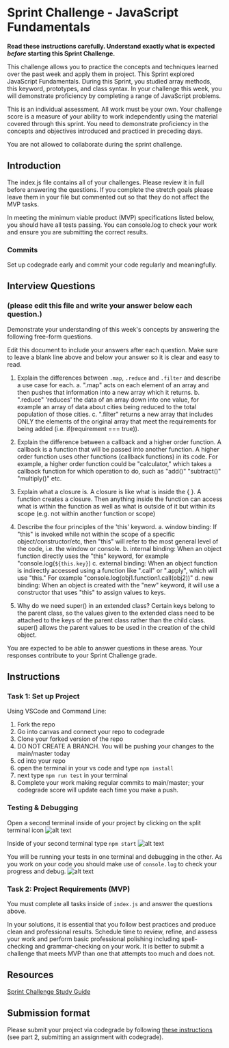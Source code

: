 # Sprint Challenge - JavaScript Fundamentals

**Read these instructions carefully. Understand exactly what is expected _before_ starting this Sprint Challenge.**

This challenge allows you to practice the concepts and techniques learned over the past week and apply them in project. This Sprint explored JavaScript Fundamentals. During this Sprint, you studied array methods, this keyword, prototypes, and class syntax. In your challenge this week, you will demonstrate proficiency by completing a range of JavaScript problems.

This is an individual assessment. All work must be your own. Your challenge score is a measure of your ability to work independently using the material covered through this sprint. You need to demonstrate proficiency in the concepts and objectives introduced and practiced in preceding days.

You are not allowed to collaborate during the sprint challenge. 

## Introduction

The index.js file contains all of your challenges. Please review it in full before answering the questions. If you complete the stretch goals please leave them in your file but commented out so that they do not affect the MVP tasks. 

In meeting the minimum viable product (MVP) specifications listed below, you should have all tests passing. You can console.log to check your work and ensure you are submitting the correct results. 

### Commits

Set up codegrade early and commit your code regularly and meaningfully. 

## Interview Questions
### (please edit this file and write your answer below each question.)
Demonstrate your understanding of this week's concepts by answering the following free-form questions.

Edit this document to include your answers after each question. Make sure to leave a blank line above and below your answer so it is clear and easy to read.

1. Explain the differences between `.map`, `.reduce` and `.filter` and describe a use case for each. 
    a. ".map" acts on each element of an array and then pushes that information into a new array which it returns.
    b. ".reduce" 'reduces' the data of an array down into one value, for example an array of data about cities being reduced to the total population of those cities. 
    c. ".filter" returns a new array that includes ONLY the elements of the original array that meet the requirements for being added (i.e. if(requirement === true)).

2. Explain the difference between a callback and a higher order function.
    A callback is a function that will be passed into another function. A higher order function uses other functions (callback functions) in its code. For example, a higher order function could be "calculator," which takes a callback function for which operation to do, such as "add()" "subtract()" "multiply()" etc. 

3. Explain what a closure is.
    A closure is like what is inside the { }. A function creates a closure. Then anything inside the function can access what is within the function as well as what is outside of it but within its scope (e.g. not within another function or scope)

4. Describe the four principles of the 'this' keyword.
    a. window binding: If "this" is invoked while not within the scope of a specific object/constructor/etc, then "this" will refer to the most general level of the code, i.e. the window or console.
    b. internal binding: When an object function directly uses the "this" keyword, for example "console.log(`${this.key}`)
    c. external binding: When an object function is indirectly accessed using a function like ".call" or ".apply", which will use "this." For example "console.log(obj1.function1.call(obj2))"
    d. new binding: When an object is created with the "new" keyword, it will use a constructor that uses "this" to assign values to keys. 

5. Why do we need super() in an extended class?
    Certain keys belong to the parent class, so the values given to the extended class need to be attached to the keys of the parent class rather than the child class. super() allows the parent values to be used in the creation of the child object.

You are expected to be able to answer questions in these areas. Your responses contribute to your Sprint Challenge grade. 

## Instructions

### Task 1: Set up Project

Using VSCode and Command Line:


1. Fork the repo
2. Go into canvas and connect your repo to codegrade
3. Clone your forked version of the repo
4. DO NOT CREATE A BRANCH. You will be pushing your changes to the main/master today
5. cd into your repo
6. open the terminal in your vs code and type `npm install`
7. next type `npm run test` in your terminal
8. Complete your work making regular commits to main/master; your codegrade score will update each time you make a push.


### Testing & Debugging

Open a second terminal inside of your project by clicking on the split terminal icon
![alt text](assets/split_terminal.png "Split Terminal")

Inside of your second terminal type `npm start` 
![alt text](assets/npm_start.png "type npm start")

You will be running your tests in one terminal and debugging in the other. As you work on your code you should make use of `console.log` to check your progress and debug.
![alt text](assets/tests_debug_terminal_final.png "your terminal should look like this")

### Task 2: Project Requirements (MVP)

You must complete all tasks inside of `index.js` and answer the questions above.

In your solutions, it is essential that you follow best practices and produce clean and professional results. Schedule time to review, refine, and assess your work and perform basic professional polishing including spell-checking and grammar-checking on your work. It is better to submit a challenge that meets MVP than one that attempts too much and does not.

## Resources
 
 [Sprint Challenge Study Guide](https://www.notion.so/bloomtech/Unit-1-Sprint-3-Study-Guide-033a9a00659a4ef98c12eb97e49a6110)

## Submission format

Please submit your project via codegrade by following [these instructions](https://bloomtech.notion.site/bloomtech/BloomTech-Git-Flow-Step-by-step-269f68ae3bf64eb689a8328715a179f9) (see part 2, submitting an assignment with codegrade).
